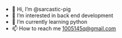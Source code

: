 - 👋 Hi, I’m @sarcastic-pig
- 👀 I’m interested in back end development
- 🌱 I’m currently learning python
- 📫 How to reach me 1005145q@gmail.com

<!---
sarcastic-pig/sarcastic-pig is a ✨ special ✨ repository because its `README.md` (this file) appears on your GitHub profile.
You can click the Preview link to take a look at your changes.
--->
